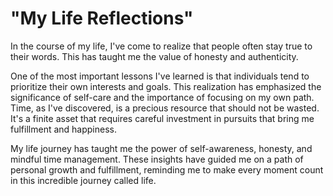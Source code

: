 # "My Life Reflections"

In the course of my life, I've come to realize that people often stay true to their words. This has taught me the value of honesty and authenticity.

One of the most important lessons I've learned is that individuals tend to prioritize their own interests and goals. This realization has emphasized the significance of self-care and the importance of focusing on my own path. Time, as I've discovered, is a precious resource that should not be wasted. It's a finite asset that requires careful investment in pursuits that bring me fulfillment and happiness.

My life journey has taught me the power of self-awareness, honesty, and mindful time management. These insights have guided me on a path of personal growth and fulfillment, reminding me to make every moment count in this incredible journey called life.
